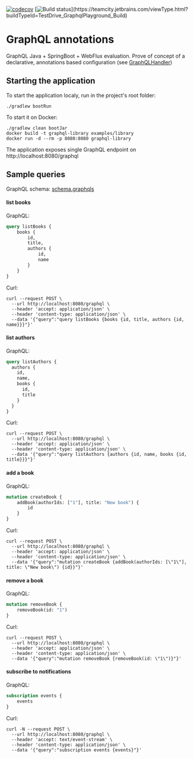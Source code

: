 [![codecov](https://codecov.io/gh/mafor/graphql-playground/branch/master/graph/badge.svg?token=GDPwHlsKi1)](https://codecov.io/gh/mafor/graphql-playground)
[![Build status](https://teamcity.jetbrains.com/guestAuth/app/rest/builds/buildType:(id:TestDrive_GraphqlPlayground_Build)/statusIcon.svg)](https://teamcity.jetbrains.com/viewType.html?buildTypeId=TestDrive_GraphqlPlayground_Build)

# GraphQL annotations

GraphQL Java + SpringBoot + WebFlux evaluation. 
Prove of concept of a declarative, annotations based configuration (see [GraphQLHandler](/examples/library/src/main/kotlin/com/chaosonic/graphql/library/GraphQLHandler.kt))
## Starting the application
To start the application localy, run in the project's root folder:

```shell script
./gradlew bootRun
```
To start it on Docker:
```shell script
./gradlew clean bootJar
docker build -t graphql-library examples/library
docker run -d --rm -p 8080:8080 graphql-library
```
The application exposes single GraphQL endpoint on http://localhost:8080/graphql 
## Sample queries
GraphQL schema: [schema.graphqls](examples/library/src/main/resources/graphql/schema.graphqls)
#### list books
GraphQL:
```graphql
query listBooks {
    books {
        id,
        title,
        authors {
            id,
            name
        }
    }
}
```
Curl:
```shell script
curl --request POST \
  --url http://localhost:8080/graphql \
  --header 'accept: application/json' \
  --header 'content-type: application/json' \
  --data '{"query":"query listBooks {books {id, title, authors {id, name}}}"}'
```
#### list authors
GraphQL:
```graphql
query listAuthors {
  authors {
    id,
    name,
    books {
      id,
      title
    }
  }
}
```
Curl:
```shell script
curl --request POST \
  --url http://localhost:8080/graphql \
  --header 'accept: application/json' \
  --header 'content-type: application/json' \
  --data '{"query":"query listAuthors {authors {id, name, books {id, title}}}"}'
```
#### add a book
GraphQL:
```graphql
mutation createBook {
    addBook(authorIds: ["1"], title: "New book") {
        id
    }
}
```
Curl:
```shell script
curl --request POST \
  --url http://localhost:8080/graphql \
  --header 'accept: application/json' \
  --header 'content-type: application/json' \
  --data '{"query":"mutation createBook {addBook(authorIds: [\"1\"], title: \"New book\") {id}}"}'
```
#### remove a book
GraphQL:
```graphql
mutation removeBook {
	removeBook(id: "1")
}
```
Curl:
```shell script
curl --request POST \
  --url http://localhost:8080/graphql \
  --header 'accept: application/json' \
  --header 'content-type: application/json' \
  --data '{"query":"mutation removeBook {removeBook(id: \"1\")}"}'
```
#### subscribe to notifications
GraphQL:
```graphql
subscription events {
	events
}
```
Curl:
```shell script
curl -N --request POST \
  --url http://localhost:8080/graphql \
  --header 'accept: text/event-stream' \
  --header 'content-type: application/json' \
  --data '{"query":"subscription events {events}"}'
```
